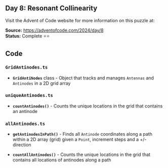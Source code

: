 ## Day 8: Resonant Collinearity

Visit the Advent of Code website for more information on this puzzle at:

**Source:** https://adventofcode.com/2024/day/8<br>
**Status:** Complete ⭐⭐

## Code

### `GridAntinodes.ts`

- **`GridAntiNodes`** class - Object that tracks and manages `Antennas` and `Antinodes` in a 2D grid array

### `uniqueAntinodes.ts`

- **`countAntinodes()`** - Counts the unique locations in the grid that contains an antinode

### `allAntinodes.ts`

- **`getAntinodesInPath()`** - Finds all `Antinode` coordinates along a path within a 2D array (grid) given a `Point`, increment steps and a +/- direction

- **`countAllAntinodes()`** - Counts the unique locations in the grid that contains all locations of antinodes along a path
